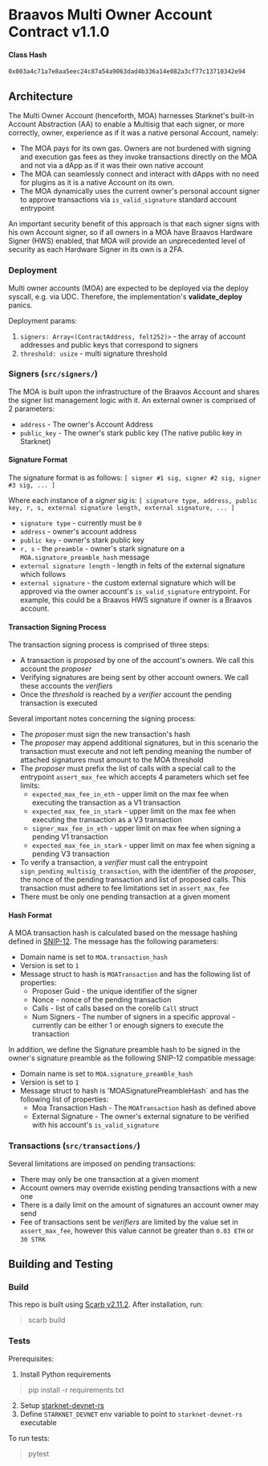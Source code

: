 # Braavos Multi Owner Account Contract v1.1.0

#### Class Hash

`0x003a4c71a7e8aa5eec24c87a54a9063dad4b336a14e082a3cf77c13710342e94`

## Architecture

The Multi Owner Account (henceforth, MOA) harnesses Starknet's built-in Account Abstraction (AA) to enable
a Multisig that each signer, or more correctly, owner, experience as if it was a native personal Account, namely:
- The MOA pays for its own gas. Owners are not burdened with signing and execution gas fees as they invoke transactions
directly on the MOA and not via a dApp as if it was their own native account
- The MOA can seamlessly connect and interact with dApps with no need for plugins as it is a native Account on its own.
- The MOA dynamically uses the current owner's personal account signer to approve transactions via `is_valid_signature` standard account entrypoint

An important security benefit of this approach is that each signer signs with his own Account signer, so if
all owners in a MOA have Braavos Hardware Signer (HWS) enabled, that MOA will provide an unprecedented level
of security as each Hardware Signer in its own is a 2FA.

### Deployment

Multi owner accounts (MOA) are expected to be deployed via the deploy syscall, e.g. via UDC. Therefore,
the implementation's __validate_deploy__ panics.

Deployment params:
1. `signers: Array<(ContractAddress, felt252)>` - the array of account addresses and public keys that correspond to signers
2. `threshold: usize` - multi signature threshold



### Signers (`src/signers/`)

The MOA is built upon the infrastructure of the Braavos Account and shares the signer list management logic with it.
An external owner is comprised of 2 parameters:
- `address` - The owner's Account Address
- `public_key` - The owner's stark public key (The native public key in Starknet)

#### Signature Format

The signature format is as follows:
```[ signer #1 sig, signer #2 sig, signer #3 sig, ... ]```

Where each instance of a _signer sig_ is:
```[ signature type, address, public key, r, s, external signature length, external signature, ... ]```

- `signature type` - currently must be `0`
- `address` - owner's account address
- `public key` - owner's stark public key
- `r, s` - the `preamble` - owner's stark signature on a `MOA.signature_preamble_hash` message
- `external signature length` - length in felts of the external signature which follows
- `external signature` - the custom external signature which will be approved via the owner account's `is_valid_signature` entrypoint. For example, this could be a Braavos HWS signature if owner is a Braavos account.

#### Transaction Signing Process

The transaction signing process is comprised of three steps:
- A transaction is _proposed_ by one of the account's owners. We call this account the _proposer_
- Verifying signatures are being sent by other account owners. We call these accounts the _verifiers_
- Once the _threshold_ is reached by a _verifier_ account the pending transaction is executed

Several important notes concerning the signing process:
- The _proposer_ must sign the new transaction's hash
- The _proposer_ may append additional signatures, but in this scenario the transaction must execute and not left pending meaning the number of attached signatures must amount to the MOA threshold
- The _proposer_ must prefix the list of calls with a special call to the entrypoint `assert_max_fee` which accepts 4 parameters which set fee limits:
    - `expected_max_fee_in_eth` - upper limit on the max fee when executing the transaction as a V1 transaction
    - `expected_max_fee_in_stark` - upper limit on the max fee when executing the transaction as a V3 transaction
    - `signer_max_fee_in_eth` - upper limit on max fee when signing a pending V1 transaction
    - `expected_max_fee_in_stark` - upper limit on max fee when signing a pending V3 transaction
- To verify a transaction, a _verifier_ must call the entrypoint `sign_pending_multisig_transaction`, with the identifier of the _proposer_, the nonce of the pending transaction and list of proposed calls. This transaction must adhere to fee limitations set in `assert_max_fee`
- There must be only one pending transaction at a given moment

#### Hash Format

A MOA transaction hash is calculated based on the message hashing defined in [SNIP-12](https://github.com/starknet-io/SNIPs/blob/main/SNIPS/snip-12.md). The message has the following parameters:
- Domain name is set to `MOA.transaction_hash`
- Version is set to `1`
- Message struct to hash is `MOATransaction` and has the following list of properties:
    - Proposer Guid - the unique identifier of the signer
    - Nonce - nonce of the pending transaction
    - Calls - list of calls based on the corelib `Call` struct
    - Num Signers - The number of signers in a specific approval - currently can be either 1 or enough signers to execute the transaction

In addition, we define the Signature preamble hash to be signed in the owner's signature preamble as the following SNIP-12 compatible message:
- Domain name is set to `MOA.signature_preamble_hash`
- Version is set to `1`
- Message struct to hash is 'MOASignaturePreambleHash` and has the following list of properties:
    - Moa Transaction Hash - The `MOATransaction` hash as defined above
    - External Signature - The owner's external signature to be verified with his account's `is_valid_signature`


### Transactions (`src/transactions/`)
Several limitations are imposed on pending transactions:
- There may only be one transaction at a given moment
- Account owners may override existing pending transactions with a new one
- There is a daily limit on the amount of signatures an account owner may send
- Fee of transactions sent be _verifiers_ are limited by the value set in `assert_max_fee`, however this value cannot be greater than `0.03 ETH` or `30 STRK`

## Building and Testing

### Build

This repo is built using [Scarb v2.11.2](https://docs.swmansion.com/scarb/). After installation, run:
> scarb build

### Tests

Prerequisites:
1. Install Python requirements
> pip install -r requirements.txt
2. Setup [starknet-devnet-rs](https://github.com/0xSpaceShard/starknet-devnet-rs)
3. Define `STARKNET_DEVNET` env variable to point to `starknet-devnet-rs` executable

To run tests:
>
> pytest
